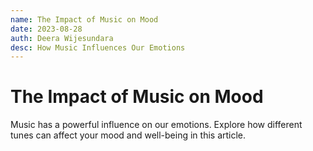 ```yaml
---
name: The Impact of Music on Mood
date: 2023-08-28
auth: Deera Wijesundara
desc: How Music Influences Our Emotions
---
```


# The Impact of Music on Mood

Music has a powerful influence on our emotions. Explore how different tunes can affect your mood and well-being in this article.

